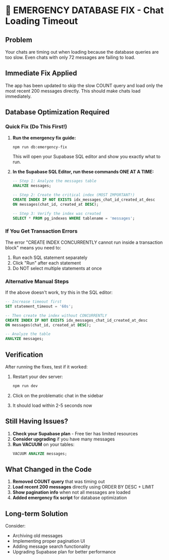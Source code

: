 # 🚨 EMERGENCY DATABASE FIX - Chat Loading Timeout

## Problem
Your chats are timing out when loading because the database queries are too slow. Even chats with only 72 messages are failing to load.

## Immediate Fix Applied
The app has been updated to skip the slow COUNT query and load only the most recent 200 messages directly. This should make chats load immediately.

## Database Optimization Required

### Quick Fix (Do This First!)

1. **Run the emergency fix guide:**
   ```bash
   npm run db:emergency-fix
   ```
   This will open your Supabase SQL editor and show you exactly what to run.

2. **In the Supabase SQL Editor, run these commands ONE AT A TIME:**

   ```sql
   -- Step 1: Analyze the messages table
   ANALYZE messages;
   
   -- Step 2: Create the critical index (MOST IMPORTANT!)
   CREATE INDEX IF NOT EXISTS idx_messages_chat_id_created_at_desc
   ON messages(chat_id, created_at DESC);
   
   -- Step 3: Verify the index was created
   SELECT * FROM pg_indexes WHERE tablename = 'messages';
   ```

### If You Get Transaction Errors

The error "CREATE INDEX CONCURRENTLY cannot run inside a transaction block" means you need to:
1. Run each SQL statement separately
2. Click "Run" after each statement
3. Do NOT select multiple statements at once

### Alternative Manual Steps

If the above doesn't work, try this in the SQL editor:

```sql
-- Increase timeout first
SET statement_timeout = '60s';

-- Then create the index without CONCURRENTLY
CREATE INDEX IF NOT EXISTS idx_messages_chat_id_created_at_desc
ON messages(chat_id, created_at DESC);

-- Analyze the table
ANALYZE messages;
```

## Verification

After running the fixes, test if it worked:

1. Restart your dev server:
   ```bash
   npm run dev
   ```

2. Click on the problematic chat in the sidebar

3. It should load within 2-5 seconds now

## Still Having Issues?

1. **Check your Supabase plan** - Free tier has limited resources
2. **Consider upgrading** if you have many messages
3. **Run VACUUM** on your tables:
   ```sql
   VACUUM ANALYZE messages;
   ```

## What Changed in the Code

1. **Removed COUNT query** that was timing out
2. **Load recent 200 messages** directly using ORDER BY DESC + LIMIT
3. **Show pagination info** when not all messages are loaded
4. **Added emergency fix script** for database optimization

## Long-term Solution

Consider:
- Archiving old messages
- Implementing proper pagination UI
- Adding message search functionality
- Upgrading Supabase plan for better performance